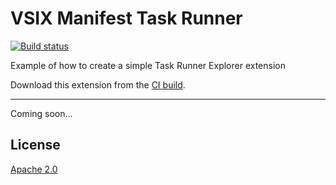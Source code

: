 # VSIX Manifest Task Runner

[![Build status](https://ci.appveyor.com/api/projects/status/5fe8ha61syf9wirm?svg=true)](https://ci.appveyor.com/project/madskristensen/manifesttaskrunner)

Example of how to create a simple Task Runner Explorer extension

Download this extension from the [CI build](https://www.vsixgallery.com/extension/ManifestTaskRunner.642e7f23-01f4-4f30-8c57-815b72cef483).

-----------------------------------------

Coming soon...

## License
[Apache 2.0](LICENSE)
